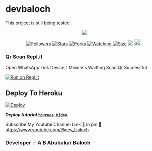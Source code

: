 # devbaloch
This project is still being tested
<p align="center"> <a href="github.com/devbaloch01"><img align="center" src="https://i.imgur.com/ui7GN0L.jpeg"/></a>
 <p align="center">
<a href="https://github.com/devbaloch01/devbaloch"><img title="Followers" src="https://i.imgur.com/ui7GN0L.jpeg"></a>
<a href="https://github.com/devbaloch01/devbaloch/stargazers/"><img title="Stars" src="https://img.shields.io/github/stars/devbaloch01/devbaloch?color=blue&style=flat-square"></a>
<a href="https://github.com/devbaloch01/devbaloch/network/members"><img title="Forks" src="https://img.shields.io/github/forks/devbaloch01/devbaloch?color=red&style=flat-square"></a>
<a href="https://github.com/devbaloch01/devbaloch/watchers"><img title="Watching" src="https://img.shields.io/github/watchers/devbaloch01/devbaloch?label=Watchers&color=blue&style=flat-square"></a>
<a href="https://github.com/devbaloch01/devbaloch"><img title="Size" src="https://img.shields.io/github/repo-size/devbaloch01/devbaloch?style=flat-square&color=green"></a>
<a href="https://hits.seeyoufarm.com"><img src="https://hits.seeyoufarm.com/api/count/incr/badge.svg?url=https://github.com/devbaloch01/devbaloch&count_bg=%2379C83D&title_bg=%23555555&icon=probot.svg&icon_color=%2300FF6D&title=hits&edge_flat=false"/></a>
<a href="https://github.com/devbaloch01/devbaloch/graphs/commit-activity"><img height="20" src="https://img.shields.io/badge/Maintained%3F-yes-green.svg"></a>&nbsp;&nbsp;
</p>
<p align='center'>
    </p>
    
  ### Qr Scan Repl.it 
Open WhatsApp Link Device 
1 Minute's Waitting
Scan Qr Successful

[![Run on Repl.it](https://repl.it/badge/github/quiec/whatsasena)](https://replit.com/@devbaloch2/devbalochV1?v=1)

## Deploy To Heroku

[![Deploy](https://www.herokucdn.com/deploy/button.svg)](https://dashboard.heroku.com/new?button-url=https%3A%2F%2Fgithub.com%2F&template=https%3A%2F%2Fgithub.com%2Fdevbaloch01%2Fdevbaloch)

***Deploy tutorial [`Youtube Video`](https://www.youtube.com/@dev_baloch).***

Subscribe My Youtube Channel 
Link 🔗 in pin 📌
https://www.youtube.com/@dev_baloch


 ###  Developer :- A B Abubakar Baloch
